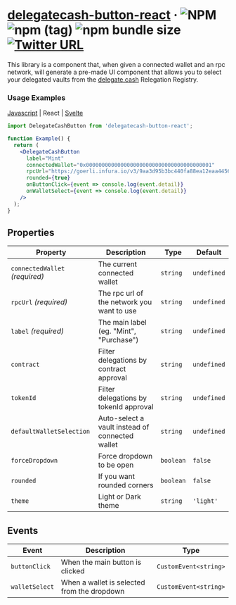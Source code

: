 # [delegatecash-button-react](https://delegate.cash) &middot; ![NPM](https://img.shields.io/npm/l/delegatecash-button-react?registry_uri=https%3A%2F%2Fregistry.npmjs.com) ![npm (tag)](https://img.shields.io/npm/v/delegatecash-button-react/latest) ![npm bundle size](https://img.shields.io/bundlephobia/min/delegatecash-button-react) [![Twitter URL](https://img.shields.io/twitter/url?url=https%3A%2F%2Ftwitter.com%2Fdelegatecash)](https://twitter.com/delegatecash)

This library is a component that, when given a connected wallet and an rpc network, will generate a pre-made UI component that allows you to select your delegated vaults from the [delegate.cash](https://delegate.cash) Relegation Registry.

### Usage Examples

[Javascript](https://github.com/delegatecash/delegatecash-button/tree/main/libraries/vanilla) | React | [Svelte](https://github.com/delegatecash/delegatecash-button/tree/main/libraries/svelte)

```jsx
import DelegateCashButton from 'delegatecash-button-react';

function Example() {
  return (
    <DelegateCashButton
      label="Mint"
      connectedWallet="0x0000000000000000000000000000000000000001"
      rpcUrl="https://goerli.infura.io/v3/9aa3d95b3bc440fa88ea12eaa4456161"
      rounded={true}
      onButtonClick={event => console.log(event.detail)}
      onWalletSelect={event => console.log(event.detail)}
    />
  );
}
```

## Properties

| Property                       | Description                                     | Type      | Default     |
| ------------------------------ | ----------------------------------------------- | --------- | ----------- |
| `connectedWallet` _(required)_ | The current connected wallet                    | `string`  | `undefined` |
| `rpcUrl` _(required)_          | The rpc url of the network you want to use      | `string`  | `undefined` |
| `label` _(required)_           | The main label (eg. "Mint", "Purchase")         | `string`  | `undefined` |
| `contract`                     | Filter delegations by contract approval         | `string`  | `undefined` |
| `tokenId`                      | Filter delegations by tokenId approval          | `string`  | `undefined` |
| `defaultWalletSelection`       | Auto-select a vault instead of connected wallet | `string`  | `undefined` |
| `forceDropdown`                | Force dropdown to be open                       | `boolean` | `false`     |
| `rounded`                      | If you want rounded corners                     | `boolean` | `false`     |
| `theme`                        | Light or Dark theme                             | `string`  | `'light'`   |

## Events

| Event          | Description                                 | Type                  |
| -------------- | ------------------------------------------- | --------------------- |
| `buttonClick`  | When the main button is clicked             | `CustomEvent<string>` |
| `walletSelect` | When a wallet is selected from the dropdown | `CustomEvent<string>` |
